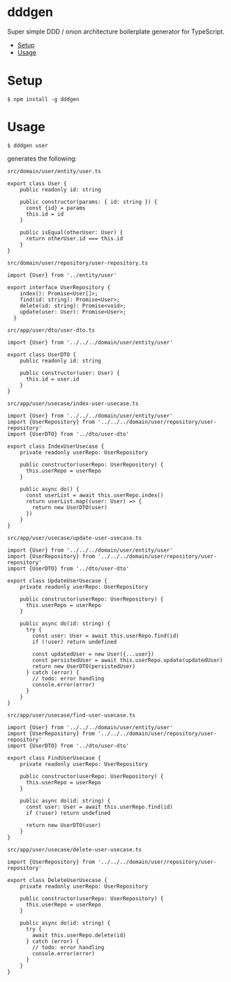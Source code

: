 dddgen
======
Super simple DDD / onion architecture boilerplate generator for TypeScript.

<!-- toc -->
* [Setup](#setup)
* [Usage](#usage)
<!-- tocstop -->

# Setup
<!-- setup -->
```sh-session
$ npm install -g dddgen
```
<!-- setupstop -->

# Usage
<!-- usage -->
```sh-session
$ dddgen user
```

generates the following:

`src/domain/user/entity/user.ts`
```
export class User {
    public readonly id: string

    public constructor(params: { id: string }) {
      const {id} = params
      this.id = id
    }

    public isEqual(otherUser: User) {
      return otherUser.id === this.id
    }
}
```

`src/domain/user/repository/user-repository.ts`
```
import {User} from '../entity/user'

export interface UserRepository {
    index(): Promise<User[]>;
    find(id: string): Promise<User>;
    delete(id: string): Promise<void>;
    update(user: User): Promise<User>;
  }
```

`src/app/user/dto/user-dto.ts`
```
import {User} from '../../../domain/user/entity/user'

export class UserDTO {
    public readonly id: string

    public constructor(user: User) {
      this.id = user.id
    }
}
```

`src/app/user/usecase/index-user-usecase.ts`
```
import {User} from '../../../domain/user/entity/user'
import {UserRepository} from '../../../domain/user/repository/user-repository'
import {UserDTO} from '../dto/user-dto'

export class IndexUserUsecase {
    private readonly userRepo: UserRepository

    public constructor(userRepo: UserRepository) {
      this.userRepo = userRepo
    }

    public async do() {
      const userList = await this.userRepo.index()
      return userList.map((user: User) => {
        return new UserDTO(user)
      })
    }
}
```

`src/app/user/usecase/update-user-usecase.ts`
```
import {User} from '../../../domain/user/entity/user'
import {UserRepository} from '../../../domain/user/repository/user-repository'
import {UserDTO} from '../dto/user-dto'

export class UpdateUserUsecase {
    private readonly userRepo: UserRepository

    public constructor(userRepo: UserRepository) {
      this.userRepo = userRepo
    }

    public async do(id: string) {
      try {
        const user: User = await this.userRepo.find(id)
        if (!user) return undefined

        const updatedUser = new User({...user})
        const persistedUser = await this.userRepo.update(updatedUser)
        return new UserDTO(persistedUser)
      } catch (error) {
        // todo: error handling
        console.error(error)
      }
    }
}
```

`src/app/user/usecase/find-user-usecase.ts`
```
import {User} from '../../../domain/user/entity/user'
import {UserRepository} from '../../../domain/user/repository/user-repository'
import {UserDTO} from '../dto/user-dto'

export class FindUserUsecase {
    private readonly userRepo: UserRepository

    public constructor(userRepo: UserRepository) {
      this.userRepo = userRepo
    }

    public async do(id: string) {
      const user: User = await this.userRepo.find(id)
      if (!user) return undefined

      return new UserDTO(user)
    }
}
```

`src/app/user/usecase/delete-user-usecase.ts`
```
import {UserRepository} from '../../../domain/user/repository/user-repository'

export class DeleteUserUsecase {
    private readonly userRepo: UserRepository

    public constructor(userRepo: UserRepository) {
      this.userRepo = userRepo
    }

    public async do(id: string) {
      try {
        await this.userRepo.delete(id)
      } catch (error) {
        // todo: error handling
        console.error(error)
      }
    }
}
```

<!-- usagestop -->
